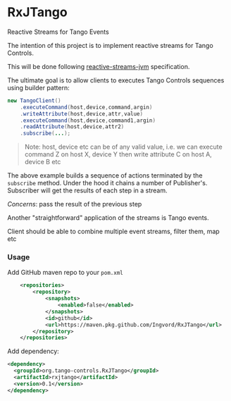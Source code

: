 # RxJTango
Reactive Streams for Tango Events

The intention of this project is to implement reactive streams for Tango Controls. 

This will be done following [reactive-streams-jvm](https://github.com/reactive-streams/reactive-streams-jvm) specification.

The ultimate goal is to allow clients to executes Tango Controls sequences using builder pattern:

```java
new TangoClient()
    .executeCommand(host,device,command,argin)
    .writeAttribute(host,device,attr,value)
    .executeCommand(host,device,command1,argin)
    .readAttribute(host,device,attr2)
    .subscribe(...);
```

> Note: host, device etc can be of any valid value, i.e. we can execute command Z on host X, device Y then write attribute C on host A, device B etc

The above example builds a sequence of actions terminated by the `subscribe` method. Under the hood it chains a number of Publisher's. Subscriber will get the results of each step in a stream.

*Concerns*: pass the result of the previous step

Another "straightforward" application of the streams is Tango events.

Client should be able to combine multiple event streams, filter them, map etc

### Usage

Add GitHub maven repo to your `pom.xml`

```xml
    <repositories>
        <repository>
            <snapshots>
                <enabled>false</enabled>
            </snapshots>
            <id>github</id>
            <url>https://maven.pkg.github.com/Ingvord/RxJTango</url>
        </repository>        
    </repositories>
```

Add dependency:

```xml
<dependency>
  <groupId>org.tango-controls.RxJTango</groupId>
  <artifactId>rxjtango</artifactId>
  <version>0.1</version>
</dependency>
```

